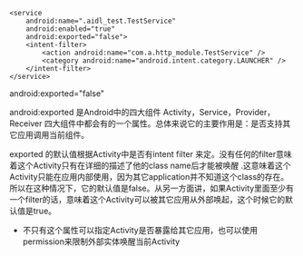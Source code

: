

```
<service
    android:name=".aidl_test.TestService"
    android:enabled="true"
    android:exported="false">
    <intent-filter>
        <action android:name="com.a.http_module.TestService" />
        <category android:name="android.intent.category.LAUNCHER" />
    </intent-filter>
</service>
```

android:exported="false"

android:exported 是Android中的四大组件 Activity，Service，Provider，Receiver 四大组件中都会有的一个属性。总体来说它的主要作用是：是否支持其它应用调用当前组件。



exported 的默认值根据Activity中是否有intent filter 来定。没有任何的filter意味着这个Activity只有在详细的描述了他的class name后才能被唤醒 .这意味着这个Activity只能在应用内部使用，因为其它application并不知道这个class的存在。所以在这种情况下，它的默认值是false。从另一方面讲，如果Activity里面至少有一个filter的话，意味着这个Activity可以被其它应用从外部唤起，这个时候它的默认值是true。



- 不只有这个属性可以指定Activity是否暴露给其它应用，也可以使用permission来限制外部实体唤醒当前Activity































































